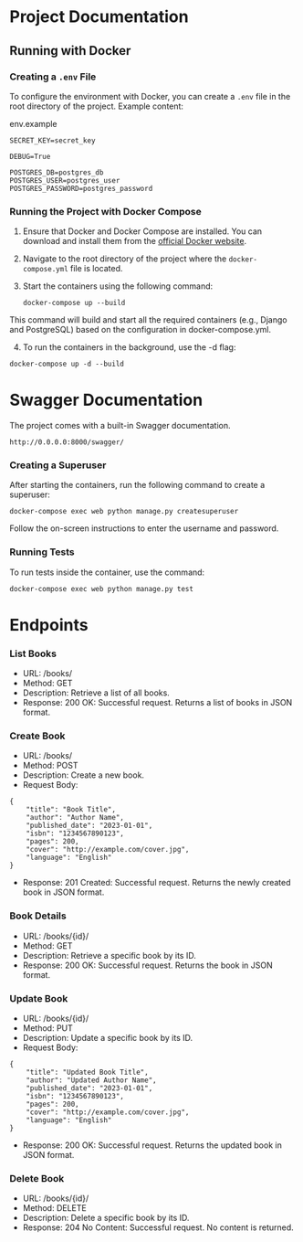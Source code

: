 # Project Documentation

## Running with Docker

### Creating a `.env` File

To configure the environment with Docker, you can create a `.env` file in the root directory of the project. Example content:

env.example
```
SECRET_KEY=secret_key

DEBUG=True

POSTGRES_DB=postgres_db
POSTGRES_USER=postgres_user
POSTGRES_PASSWORD=postgres_password
```


### Running the Project with Docker Compose

1. Ensure that Docker and Docker Compose are installed. You can download and install them from the [official Docker website](https://www.docker.com/products/docker-desktop).

2. Navigate to the root directory of the project where the `docker-compose.yml` file is located.

3. Start the containers using the following command:
   ```
   docker-compose up --build
    ```
This command will build and start all the required containers (e.g., Django and PostgreSQL) based on the configuration in docker-compose.yml.

4. To run the containers in the background, use the -d flag:

```
docker-compose up -d --build
```

# Swagger Documentation

The project comes with a built-in Swagger documentation.

```
http://0.0.0.0:8000/swagger/
```

### Creating a Superuser
After starting the containers, run the following command to create a superuser:

```
docker-compose exec web python manage.py createsuperuser
```

Follow the on-screen instructions to enter the username and password.


### Running Tests
To run tests inside the container, use the command:
```
docker-compose exec web python manage.py test
```

# Endpoints

### List Books
- URL: /books/
- Method: GET
- Description: Retrieve a list of all books.
- Response:
200 OK: Successful request. Returns a list of books in JSON format.


### Create Book
- URL: /books/
- Method: POST
- Description: Create a new book.
- Request Body:
```
{
    "title": "Book Title",
    "author": "Author Name",
    "published_date": "2023-01-01",
    "isbn": "1234567890123",
    "pages": 200,
    "cover": "http://example.com/cover.jpg",
    "language": "English"
}
```
- Response:
201 Created: Successful request. Returns the newly created book in JSON format.

### Book Details
- URL: /books/{id}/
- Method: GET
- Description: Retrieve a specific book by its ID.
- Response:
200 OK: Successful request. Returns the book in JSON format.

### Update Book
- URL: /books/{id}/
- Method: PUT
- Description: Update a specific book by its ID.
- Request Body:
```
{
    "title": "Updated Book Title",
    "author": "Updated Author Name",
    "published_date": "2023-01-01",
    "isbn": "1234567890123",
    "pages": 200,
    "cover": "http://example.com/cover.jpg",
    "language": "English"
}
```
- Response:
200 OK: Successful request. Returns the updated book in JSON format.

### Delete Book
- URL: /books/{id}/
- Method: DELETE
- Description: Delete a specific book by its ID.
- Response:
204 No Content: Successful request. No content is returned.
